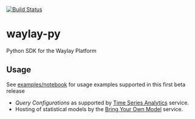 [![Build Status](http://drone.waylay.io/api/badges/waylayio/waylay-py/status.svg)](http://drone.waylay.io/waylayio/waylay-py)

# waylay-py
Python SDK for the Waylay Platform


## Usage
See [examples/notebook](examples/notebook) for usage examples supported in this first beta release 
* _Query Configurations_ as supported by [Time Series Analytics](https://docs.waylay.io/features/tsanalytics/) service.
* Hosting of statistical models by the [Bring Your Own Model](https://docs.waylay.io/features/byoml/) service.
